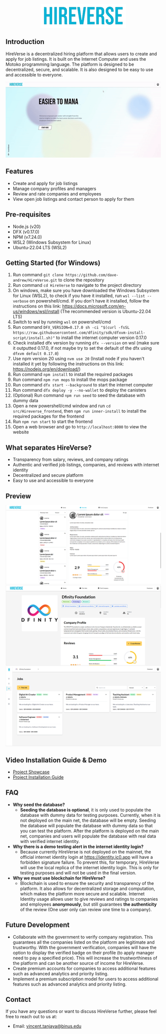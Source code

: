 <p align="center"><a href="https://identity.ic0.app" target="_blank" rel="noopener noreferrer"><img src="./assets/Logo.png" alt="Internet Identity"></a></p>

## Introduction

HireVerse is a decentralized hiring platform that allows users to create and apply for job listings. It is built on the
Internet Computer and uses the Motoko programming language. The platform is designed to be decentralized, secure, and
scalable. It is also designed to be easy to use and accessible to everyone.


<p align="center"><a href="https://identity.ic0.app" target="_blank" rel="noopener noreferrer"><img width="800" src="assets/PreviewGIF.gif" alt="Internet Identity"></a></p>


## Features

- Create and apply for job listings
- Manage company profiles and managers
- Review and rate companies and employees
- View open job listings and contact person to apply for them

## Pre-requisites

- Node.js (v20)
- DFX (v0.17.0)
- NPM (v7.24.0)
- WSL2 (Windows Subsystem for Linux)
- Ubuntu-22.04 LTS (WSL2)

## Getting Started (for Windows)

1. Run command ``git clone https://github.com/dave-andrew/HireVerse.git`` to clone the repository
2. Run command ``cd HireVerse`` to navigate to the project directory
3. On windows, make sure you have downloaded the Windows Subsystem for Linux (WSL2), to check if you have it installed,
   run ``wsl --list --verbose`` on powershell/cmd. If you don't have it installed, follow the instructions on this
   link: https://docs.microsoft.com/en-us/windows/wsl/install (The recommended version is Ubuntu-22.04 LTS)
4. Switch to wsl by running ``wsl`` on powershell/cmd
5. Run
   command ``DFX_VERSION=0.17.0 sh -ci "$(curl -fsSL https://raw.githubusercontent.com/dfinity/sdk/dfxvm-install-script/install.sh)"``
   to install the internet computer version 0.17.0
6. Check installed dfx version by running ``dfx --version`` on wsl (make sure it outputted 0.17.0, if not maybe try to
   set the default of the dfx using ``dfxvm default 0.17.0``)
7. Use npm version 20 using ``nvm use 20`` (Install node if you haven't installed it yet by following the instructions
   on this link: https://nodejs.org/en/download/)
8. Run command ``npm install`` to install the required packages
9. Run command ``npm run mops`` to install the mops package
10. Run command ``dfx start --background`` to start the internet computer
11. Run command ``dfx deploy -y --no-wallet`` to deploy the canisters
12. (Optional) Run command ``npm run seed`` to seed the database with dummy data
13. Open a new powershell/cmd window and run ``cd src/Hireverse_frontend``, then ``npm run inner-install`` to install
    the required packages for the frontend
14. Run ``npm run start`` to start the frontend
15. Open a web browser and go to ``http://localhost:8000`` to view the website

## What separates HireVerse?

- Transparency from salary, reviews, and company ratings
- Authentic and verified job listings, companies, and reviews with internet identity
- Decentralized and secure platform
- Easy to use and accessible to everyone

## Preview

![Image Preview](https://github.com/dave-andrew/HireVerse/blob/master/assets/Preview1.png)
![Image Preview](https://github.com/dave-andrew/HireVerse/blob/master/assets/Preview2.png)
![Image Preview](https://github.com/dave-andrew/HireVerse/blob/master/assets/Preview3.png)

## Video Installation Guide & Demo

- [Project Showcase](https://youtu.be/PT00fKtOCz8)
- [Project Installation Guide](https://youtu.be/gPCakF4NUjo)


## FAQ

- **Why seed the database?**
    - **Seeding the database is optional**, it is only used to populate the database with dummy data for testing
      purposes.
      Currently, when it is not deployed on the main net, the database will be empty. Seeding the database will populate
      the database with dummy data so that you can test the platform. After the platform is deployed on the main net,
      companies and users will populate the database with real data with verified internet identity.
- **Why there is a demo testing alert in the internet identity login?**
    - Because currently HireVerse is not deployed on the mainnet, the official internet identity login
      at https://identity.ic0.app will have a forbidden signature failure. To prevent this, for temporary, HireVerse
      will use the local replica of the internet identity login. This is only for testing purposes and will not be used
      in the final version.
- **Why we must use blockchain for HireVerse?**
    - Blockchain is used to ensure the security and transparency of the platform. It also allows for decentralized
      storage and computation, which makes the platform more secure and scalable. Internet Identity usage allows user to
      give reviews and ratings to companies and employees **anonymously**, but still guarantees **the authenticity** of
      the
      review (One user only can review one time to a company).

## Future Development

- Collaborate with the government to verify company registration. This guarantees all the companies listed on the
  platform are legitimate and trustworthy. With the government verification, companies will have the option to display
  the verified badge on their profile (to apply manager need to pay a specified price). This will increase the
  trustworthiness of the platform and can be another source of income for HireVerse.
- Create premium accounts for companies to access additional features such as advanced analytics and priority listing.
- Implement a premium subscription model for users to access additional features such as advanced analytics and priority
  listing.

## Contact

If you have any questions or want to discuss HireVerse further, please feel free to reach out to us at:

- Email: vincent.tanjaya@binus.edu
